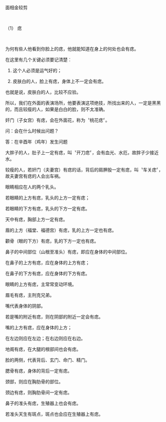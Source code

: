 面相金较剪

 

（1） 痣

 

为何有些人他看到你脸上的痣，他就能知道在身上的何处也会有痣。

在这里有几个关键必须要记清楚︰

1. 这个人必须是运气好的；

2. 皮肤白的人，脸上有痣，身体上不一定会有痣。

也就是说，皮肤白的人，比较不应验。

所以，我们在外面的表演场所，他要表演这项绝技，所找出来的人，一定是黑黑的，而且较瘦的人，如果是白白的脸，则不太准确。

奸门（子女宫）有痣，会在外面花，称为〝桃花痣〞。

问：会在什么时候出问题？

答：在辛酉年（鸡年）发生问题

大胖子的人，肚子上一定有痣，叫〝开刀痣〞，会有血光、水厄，故胖子少接近水。

较瘦的人，若奸门（夫妻宫）有痣的话，背后的肩胛股一定有痣，叫〝车关痣〞，故夫妻宫有痣的人会出车祸。

眼睛相应在人的两个乳头。

若眼睛的上方有痣，乳头的上方一定有痣；

若眼睛的下方有痣，乳头的下方一定有痣。

天中有痣，胸部上方一定有痣。

眉的上方（福堂、福德宫）有痣，乳的上方一定也有痣。

颧骨（眼的下方）有痣，乳的下方一定也有痣。

鼻子的中间部位（山根至准头）有痣，即应在身体的中间部位。

在鼻子的上方有痣，应在身体的上方有痣；

在鼻子的下方有痣，应在身体的下方有痣。

眼睛的上方有痣，主常常变动环境。

眉毛有痣，主刑克兄弟。

嘴代表身体的阴部。

若是嘴的附近有痣，则在阴部的附近一定会有痣。

嘴的上方有痣，应在身体的上方；

在左边则应在左边；在右边则应在右边。

地阁有痣，在大腿的根部间也会有痣。

脸的两侧，代表背后、玄门、命门、精门。

腮骨有痣，身体的背后一定有痣。

颈部，则应在胸肋骨的部位。

颈边有痣，则胸肋骨间一定有痣。

鼻子的准头有痣，生殖器上也会有痣。

若准头天生有斑点，斑点也会应在生殖器上有痣。

